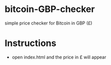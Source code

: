 # bitcoin-GBP-checker

simple price checker for Bitcoin in GBP (£)

# Instructions

- open index.html and the price in £ will appear
